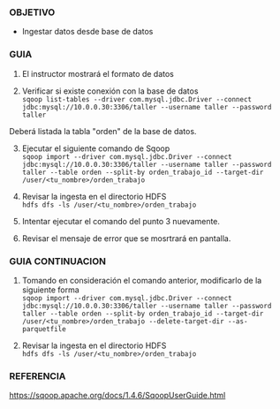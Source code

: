 ### OBJETIVO
* Ingestar datos desde base de datos

### GUIA
1. El instructor mostrará el formato de datos

2. Verificar si existe conexión con la base de datos    
`sqoop list-tables --driver com.mysql.jdbc.Driver --connect jdbc:mysql://10.0.0.30:3306/taller --username taller --password taller`

Deberá listada la tabla "orden" de la base de datos.  

3. Ejecutar el siguiente comando de Sqoop  
`sqoop import --driver com.mysql.jdbc.Driver --connect jdbc:mysql://10.0.0.30:3306/taller --username taller --password taller --table orden --split-by orden_trabajo_id --target-dir /user/<tu_nombre>/orden_trabajo`

4. Revisar la ingesta en el directorio HDFS  
`hdfs dfs -ls /user/<tu_nombre>/orden_trabajo`

5. Intentar ejecutar el comando del punto 3 nuevamente.

6. Revisar el mensaje de error que se mosrtrará en pantalla.

### GUIA CONTINUACION

1. Tomando en consideración el comando anterior, modificarlo de la siguiente forma  
`sqoop import --driver com.mysql.jdbc.Driver --connect jdbc:mysql://10.0.0.30:3306/taller --username taller --password taller --table orden --split-by orden_trabajo_id --target-dir /user/<tu_nombre>/orden_trabajo --delete-target-dir --as-parquetfile`

2. Revisar la ingesta en el directorio HDFS  
`hdfs dfs -ls /user/<tu_nombre>/orden_trabajo`

### REFERENCIA

https://sqoop.apache.org/docs/1.4.6/SqoopUserGuide.html

